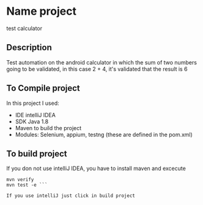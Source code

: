 # Name project
test calculator

## Description

Test automation on the android calculator in which the sum of two numbers
going to be validated, in this case 2 + 4, it's validated that the result is 6

## To Compile project

In this project I used:
- IDE intelliJ IDEA 
- SDK Java 1.8
- Maven to build the project
- Modules: Selenium, appium, testng (these are defined in the pom.xml)

## To build project 

If you don not use intelliJ IDEA, you have to install maven and excecute
``` mvn clean
mvn verify
mvn test -e ```

If you use intelliJ just click in build project

